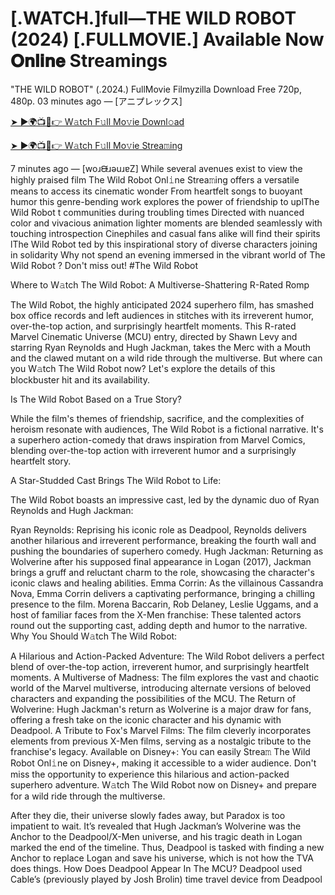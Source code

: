 # [.WATCH.]full—THE WILD ROBOT (2024) [.FULLMOVIE.] Available Now 𝐎𝐧𝐥𝐢𝐧𝐞 Streamings

"THE WILD ROBOT" (.2024.) FullMovie Filmyzilla Download Free 720p, 480p. 03 minutes ago — [アニプレックス]


[➤ ►🌍📺📱👉 W𝚊tch F𝚞ll Mo𝚟ie Downl𝚘ad](https://esyflix.online/en/movie/1184918/the-wild-robot)


[➤ ►🌍📺📱👉 W𝚊tch F𝚞ll Mo𝚟ie Strea𝚖ing](https://esyflix.online/en/movie/1184918/the-wild-robot)

 

7 minutes ago — [woɹᙠɹǝuɹɐZ] While several avenues exist to view the highly praised film The Wild Robot Onl𝚒ne Strea𝚖ing offers a versatile means to access its cinematic wonder From heartfelt songs to buoyant humor this genre-bending work explores the power of friendship to uplThe Wild Robot t communities during troubling times Directed with nuanced color and vivacious animation lighter moments are blended seamlessly with touching introspection Cinephiles and casual fans alike will find their spirits lThe Wild Robot ted by this inspirational story of diverse characters joining in solidarity Why not spend an evening immersed in the vibrant world of The Wild Robot ? Don't miss out! #The Wild Robot

 

 

 

Where to W𝚊tch The Wild Robot: A Multiverse-Shattering R-Rated Romp

 

 

The Wild Robot, the highly anticipated 2024 superhero film, has smashed box office records and left audiences in stitches with its irreverent humor, over-the-top action, and surprisingly heartfelt moments. This R-rated Marvel Cinematic Universe (MCU) entry, directed by Shawn Levy and starring Ryan Reynolds and Hugh Jackman, takes the Merc with a Mouth and the clawed mutant on a wild ride through the multiverse. But where can you W𝚊tch The Wild Robot now? Let's explore the details of this blockbuster hit and its availability.

 

 

Is The Wild Robot Based on a True Story?

 

 

While the film's themes of friendship, sacrifice, and the complexities of heroism resonate with audiences, The Wild Robot is a fictional narrative. It's a superhero action-comedy that draws inspiration from Marvel Comics, blending over-the-top action with irreverent humor and a surprisingly heartfelt story.

 

 

A Star-Studded Cast Brings The Wild Robot to Life:

 

 

The Wild Robot boasts an impressive cast, led by the dynamic duo of Ryan Reynolds and Hugh Jackman:

 

 

Ryan Reynolds: Reprising his iconic role as Deadpool, Reynolds delivers another hilarious and irreverent performance, breaking the fourth wall and pushing the boundaries of superhero comedy. Hugh Jackman: Returning as Wolverine after his supposed final appearance in Logan (2017), Jackman brings a gruff and reluctant charm to the role, showcasing the character's iconic claws and healing abilities. Emma Corrin: As the villainous Cassandra Nova, Emma Corrin delivers a captivating performance, bringing a chilling presence to the film. Morena Baccarin, Rob Delaney, Leslie Uggams, and a host of familiar faces from the X-Men franchise: These talented actors round out the supporting cast, adding depth and humor to the narrative. Why You Should W𝚊tch The Wild Robot:

 

 

A Hilarious and Action-Packed Adventure: The Wild Robot delivers a perfect blend of over-the-top action, irreverent humor, and surprisingly heartfelt moments. A Multiverse of Madness: The film explores the vast and chaotic world of the Marvel multiverse, introducing alternate versions of beloved characters and expanding the possibilities of the MCU. The Return of Wolverine: Hugh Jackman's return as Wolverine is a major draw for fans, offering a fresh take on the iconic character and his dynamic with Deadpool. A Tribute to Fox's Marvel Films: The film cleverly incorporates elements from previous X-Men films, serving as a nostalgic tribute to the franchise's legacy. Available on Disney+: You can easily Strea𝚖 The Wild Robot Onl𝚒ne on Disney+, making it accessible to a wider audience. Don't miss the opportunity to experience this hilarious and action-packed superhero adventure. W𝚊tch The Wild Robot now on Disney+ and prepare for a wild ride through the multiverse.

 
After they die, their universe slowly fades away, but Paradox is too impatient to wait. It’s
revealed that Hugh Jackman’s Wolverine was the Anchor to the Deadpool/X-Men
universe, and his tragic death in Logan marked the end of the timeline.
Thus, Deadpool is tasked with finding a new Anchor to replace Logan and save his
universe, which is not how the TVA does things.
How Does Deadpool Appear In The MCU?
Deadpool used Cable’s (previously played by Josh Brolin) time travel device from Deadpool
